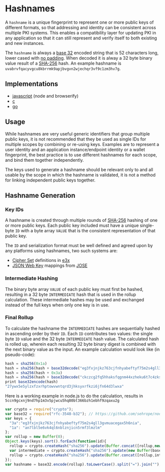 # Hashnames

A `hashname` is a unique fingerprint to represent one or more public keys of different formats, so that addressing and identity can be consistent across multiple PKI systems. This enables a compatibility layer for updating PKI in any application so that it can still represent and verify itself to both existing and new instances.

The `hashname` is always a [base 32](http://tools.ietf.org/html/rfc4648) encoded string that is 52 characters long, lower cased with [no padding](http://tools.ietf.org/html/rfc4648#section-3.2).  When decoded it is alway a 32 byte binary value result of a [SHA-256](http://en.wikipedia.org/wiki/SHA-2) hash.  An example hashname is `uvabrvfqacyvgcu8kbrrmk9apjbvgvn2wjechqr3vf9c1zm3hv7g`.

## Implementations

* [javascript](https://github.com/telehash/hashname) (node and browserify)
* [c](hhttps://github.com/telehash/telehash-c/blob/master/src/lib/hashname.c)
* [go](https://github.com/telehash/gogotelehash/tree/master/hashname)

## Usage

While hashnames are very useful generic identifiers that group multiple public keys, it is not recommended that they be used as single IDs for multiple scopes by combining or re-using keys. Examples are to represent a user identity and an application instance/endpoint identity or a wallet fingerprint, the best practice is to use different hashnames for each scope, and bind them together independently.

The keys used to generate a hashname should be relevant only to and all usable by the scope in which the hashname is validated, it is not a method for linking independent public keys together.

## Hashname Generation

### Key IDs

A hashname is created through multiple rounds of [SHA-256](http://en.wikipedia.org/wiki/SHA-2) hashing of one or more public keys. Each public key included must have a unique single-byte `ID` with a byte array `VALUE` that is the consistent representation of that public key.

The `ID` and serialization format must be well defined and agreed upon by any platforms using hashnames, two such systems are:

* [Cipher Set](../e3x/cs/) definitions in [e3x](../e3x/)
* [JSON Web Key](JWK.md) mappings from [JOSE](https://tools.ietf.org/html/draft-ietf-jose-json-web-algorithms-31#section-7.4)

### Intermediate Hashing

The binary byte array `VALUE` of each public key must first be hashed, resulting in a 32 byte `INTERMEDIATE` hash that is used in the rollup calculation.  These intermediate hashes may be used and exchanged instead of the full keys when only one key is in use.

### Final Rollup

To calculate the hashname the `INTERMEDIATE` hashes are sequentially hashed in ascending order by their `ID`. Each `ID` contributes two values: the single byte `ID` value and the 32 byte `INTERMEDIATE` hash value. The calculated hash is rolled up, wherein each resulting 32 byte binary digest is combined with the next binary value as the input. An example calculation would look like (in pseudo-code):

```js
hash = sha256(0x1a)
hash = sha256(hash + base32decode("eg3fxjnjkz763cjfnhyabeftyf75m2s4gll3gvmuacegax5h6nia"))
hash = sha256(hash + 0x3a)
hash = sha256(hash + base32decode("ckczcg2fq5hhaksfqgnm44xzheku6t7c4zksbd3dr4wffdvvem6q"))
print base32encode(hash)
"27ywx5e5ylzxfzxrhptowvwntqrd3jhksyxrfkzi6jfn64d3lwxa"
```

Here is a working example in node.js to do the calculation, results in `5ccn9gcxnj9nd7hp1m3v5pjwcu5hq80bt366bzh1ebhf9zqaxu2g`

```js
var crypto = require("crypto");
var base32 = require("rfc-3548-b32"); // https://github.com/sehrope/node-rfc-3548-b32
var keys = {
  "3a":"eg3fxjnjkz763cjfnhyabeftyf75m2s4gll3gvmuacegax5h6nia",
  "1a": "an7lbl5e6vk4ql6nblznjicn5rmf3lmzlm"
};
var rollup = new Buffer(0);
Object.keys(keys).sort().forEach(function(id){
  rollup = crypto.createHash("sha256").update(Buffer.concat([rollup,new Buffer(id,"hex")])).digest();
  var intermediate = crypto.createHash("sha256").update(new Buffer(base32.decode(keys[id]),"binary")).digest();
  rollup = crypto.createHash("sha256").update(Buffer.concat([rollup,intermediate])).digest();
});
var hashname = base32.encode(rollup).toLowerCase().split("=").join(""); // normalize to lower case and remove padding
```


